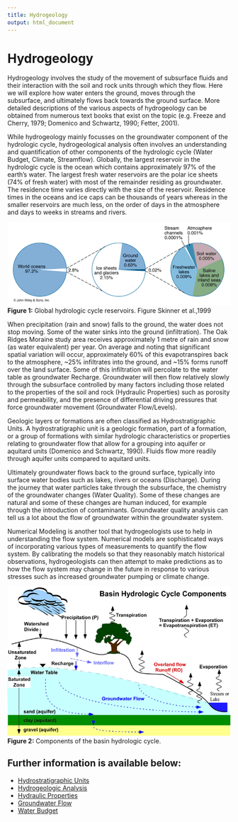```yaml
---
title: Hydrogeology
output: html_document
---
```


# Hydrogeology

Hydrogeology involves the study of the movement of subsurface fluids and their interaction with the soil and rock units through which they flow.  Here we will explore how water enters the ground, moves through the subsurface, and ultimately flows back towards the ground surface.  More detailed descriptions of the various aspects of hydrogeology can be obtained from numerous text books that exist on the topic (e.g. Freeze and Cherry, 1979;  Domenico and Schwartz, 1990; Fetter, 2001).

While hydrogeology mainly focusses on the groundwater component of the hydrologic cycle, hydrogeological analysis often involves an understanding and quantification of other components of the hydrologic cycle (Water Budget, Climate, Streamflow).  Globally, the largest reservoir in the hydrologic cycle is the ocean which contains approximately 97% of the earth’s water.  The largest fresh water reservoirs are the polar ice sheets (74% of fresh water) with most of the remainder residing as groundwater.  The residence time varies directly with the size of the reservoir.  Residence times in the oceans and ice caps can be thousands of years whereas in the smaller reservoirs are much less, on the order of days in the atmosphere and days to weeks in streams and rivers.​​

![](fig/hydro%20g%20fig%201.webp)
**Figure 1:** Global hydrologic cycle reservoirs. Figure Skinner et al.,1999

When precipitation (rain and snow) falls to the ground, the water does not stop moving.  Some of the water sinks into the ground (infiltration).  The Oak Ridges Moraine study area receives approximately 1 metre of rain and snow (as water equivalent) per year.  On average and noting that significant spatial variation will occur, approximately 60% of this evapotranspires back to the atmosphere, ~25% infiltrates into the ground, and ~15% forms runoff over the land surface.  Some of this infiltration will percolate to the water table as groundwater Recharge.  Groundwater will then flow relatively slowly through the subsurface controlled by many factors including those related to the properties of the soil and rock (Hydraulic Properties) such as porosity and permeability, and the presence of differential driving pressures that force groundwater movement (Groundwater Flow/Levels). 

Geologic layers or formations are often classified as Hydrostratigraphic Units.  A hydrostratigraphic unit is a geologic formation, part of a formation, or a group of formations with similar hydrologic characteristics or properties relating to groundwater flow that allow for a grouping into aquifer or aquitard units (Domenico and Schwartz, 1990).  Fluids flow more readily through aquifer units compared to aquitard units.

Ultimately groundwater flows back to the ground surface, typically into surface water bodies such as lakes, rivers or oceans (Discharge).  During the journey that water particles take through the subsurface, the chemistry of the groundwater changes (Water Quality).  Some of these changes are natural and some of these changes are human induced, for example through the introduction of contaminants.  Groundwater quality analysis can tell us a lot about the flow of groundwater within the groundwater system. 

Numerical Modeling is another tool that hydrogeologists use to help in understanding the flow system.  Numerical models are sophisticated ways of incorporating various types of measurements to quantify the flow system.  By calibrating the models so that they reasonably match historical observations, hydrogeologists can then attempt to make predictions as to how the flow system may change in the future in response to various stresses such as increased groundwater pumping or climate change.

![](fig/hydro%20g%20fig%202.webp)
**Figure 2:** Components of the basin hydrologic cycle. 

## Further information is available below:
* [Hydrostratigraphic Units](hydrostratigraphicunits.html)
* [Hydrogeologic Analysis](hydrogeologicanalysis.html)
* [Hydraulic Properties](hydraulicproperties.md)
* [Groundwater Flow](gwflow.html)
* [Water Budget](waterbudget.html)
